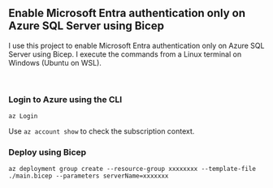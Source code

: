 ## Enable Microsoft Entra authentication only on Azure SQL Server using Bicep

I use this project to enable Microsoft Entra authentication only on Azure SQL Server using Bicep. I execute the commands from a Linux terminal on Windows (Ubuntu on WSL).

<p>&nbsp;</p>

### Login to Azure using the CLI

```
az Login
```

Use `az account show` to check the subscription context.


### Deploy using Bicep

```
az deployment group create --resource-group xxxxxxxx --template-file ./main.bicep --parameters serverName=xxxxxxx
```
